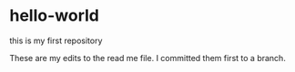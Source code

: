 # hello-world
this is my first repository


These are my edits to the read me file. I committed them first to a branch.
